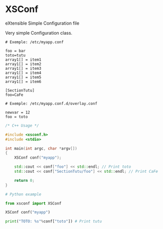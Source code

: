 # XSConf
eXtensible Simple Configuration file


Very simple Configuration class.

```
# Exemple: /etc/myapp.conf

foo = bar
toto=tutu
array1[] = item1
array1[] = item2
array1[] = item3
array1[] = item4
array1[] = item5
array1[] = item6

[SectionTutu]
foo=CaFe

```

```
# Exemple: /etc/myapp.conf.d/overlay.conf

newvar = 12
foo = toto
```

```cpp
/* C++ Usage */

#include <xsconf.h>
#include <stdio>

int main(int argc, char *argv[])
{
    XSConf conf("myapp");

    std::cout << conf["foo"] << std::endl; // Print toto
    std::cout << conf["SectionTutu/foo"] << std::endl; // Print CaFe

    return 0;
}
```

```python
# Python example

from xsconf import XSConf

XSConf conf("myapp")

print("TOTO: %s"%conf["toto"]) # Print tutu
```
